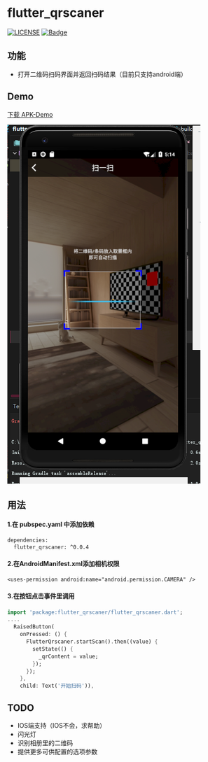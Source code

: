 # flutter_qrscaner
[![LICENSE](https://img.shields.io/badge/license-Anti%20996-blue.svg)](https://github.com/996icu/996.ICU/blob/master/LICENSE)
[![Badge](https://img.shields.io/badge/link-996.icu-red.svg)](https://996.icu/#/zh_CN)

## 功能
- 打开二维码扫码界面并返回扫码结果（目前只支持android端）
## Demo
[下载 APK-Demo](https://fir.im/ayxt)

![](https://raw.githubusercontent.com/yah0130/flutter_qrscaner/master/%E6%88%AA%E5%9B%BE.png)
## 用法
#### 1.在 pubspec.yaml 中添加依赖
```
dependencies:
  flutter_qrscaner: ^0.0.4
```
#### 2.在AndroidManifest.xml添加相机权限
```
<uses-permission android:name="android.permission.CAMERA" />
```
#### 3.在按钮点击事件里调用
```dart
import 'package:flutter_qrscaner/flutter_qrscaner.dart';
....
  RaisedButton(
    onPressed: () {
      FlutterQrscaner.startScan().then((value) {
        setState(() {
          _qrContent = value;
        });
      });
    },
    child: Text('开始扫码')),
```
## TODO
- IOS端支持（IOS不会，求帮助）
- 闪光灯
- 识别相册里的二维码
- 提供更多可供配置的选项参数

